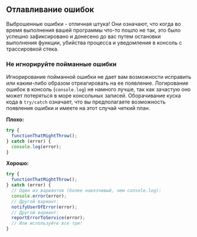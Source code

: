 ## **Отлавливание ошибок**
Выброшенные ошибки - отличная штука! Они означают, что когда во время выполнения вашей программы что-то пошло не так, это было успешно зафиксировано и донесено до вас путем остановки выполнения функции, убийства процесса и уведомления в консоль с трассировкой стека.

### Не игнорируйте пойманные ошибки
Игнорирование пойманной ошибки не дает вам возможности исправить или каким-либо образом отреагировать на ее появление. Логирование ошибок в консоль \(`console.log`\) не намного лучше, так как зачастую оно может потеряться в море консольных записей. Оборачивание куска кода в `try/catch` означает, что вы предполагаете возможность появления ошибки и имеете на этот случай четкий план.

**Плохо:**
```javascript
try {
  functionThatMightThrow();
} catch (error) {
  console.log(error);
}
```

**Хорошо:**
```javascript
try {
  functionThatMightThrow();
} catch (error) {
  // Один из вариантов (более навязчивый, чем console.log):
  console.error(error);
  // Другой вариант:
  notifyUserOfError(error);
  // Другой вариант:
  reportErrorToService(error);
  // Или используйте все три!
}
```